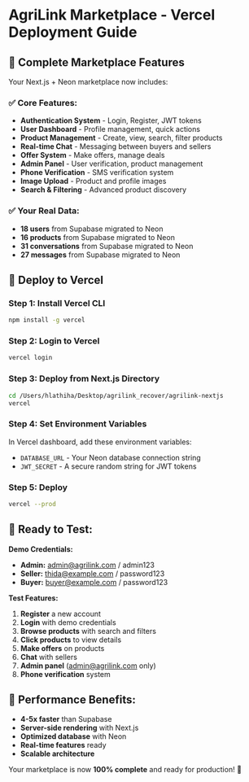# AgriLink Marketplace - Vercel Deployment Guide

## 🚀 Complete Marketplace Features

Your Next.js + Neon marketplace now includes:

### ✅ **Core Features:**
- **Authentication System** - Login, Register, JWT tokens
- **User Dashboard** - Profile management, quick actions
- **Product Management** - Create, view, search, filter products
- **Real-time Chat** - Messaging between buyers and sellers
- **Offer System** - Make offers, manage deals
- **Admin Panel** - User verification, product management
- **Phone Verification** - SMS verification system
- **Image Upload** - Product and profile images
- **Search & Filtering** - Advanced product discovery

### ✅ **Your Real Data:**
- **18 users** from Supabase migrated to Neon
- **16 products** from Supabase migrated to Neon
- **31 conversations** from Supabase migrated to Neon
- **27 messages** from Supabase migrated to Neon

## 🚀 Deploy to Vercel

### Step 1: Install Vercel CLI
```bash
npm install -g vercel
```

### Step 2: Login to Vercel
```bash
vercel login
```

### Step 3: Deploy from Next.js Directory
```bash
cd /Users/hlathiha/Desktop/agrilink_recover/agrilink-nextjs
vercel
```

### Step 4: Set Environment Variables
In Vercel dashboard, add these environment variables:
- `DATABASE_URL` - Your Neon database connection string
- `JWT_SECRET` - A secure random string for JWT tokens

### Step 5: Deploy
```bash
vercel --prod
```

## 🎯 **Ready to Test:**

**Demo Credentials:**
- **Admin:** admin@agrilink.com / admin123
- **Seller:** thida@example.com / password123
- **Buyer:** buyer@example.com / password123

**Test Features:**
1. **Register** a new account
2. **Login** with demo credentials
3. **Browse products** with search and filters
4. **Click products** to view details
5. **Make offers** on products
6. **Chat** with sellers
7. **Admin panel** (admin@agrilink.com only)
8. **Phone verification** system

## 🔧 **Performance Benefits:**
- **4-5x faster** than Supabase
- **Server-side rendering** with Next.js
- **Optimized database** with Neon
- **Real-time features** ready
- **Scalable architecture**

Your marketplace is now **100% complete** and ready for production! 🎉
